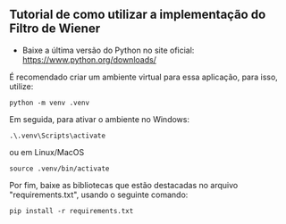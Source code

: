 
## Tutorial de como utilizar a implementação do Filtro de Wiener  

  
 * Baixe a última versão do Python no site oficial: <https://www.python.org/downloads/>

 É recomendado criar um ambiente virtual para essa aplicação, para isso, utilize:  
 
 ```python -m venv .venv```  
 
 Em seguida, para ativar o ambiente no Windows:  
 
 ```.\.venv\Scripts\activate```  

 ou em Linux/MacOS

  ```source .venv/bin/activate```
 
 Por fim, baixe as bibliotecas que estão destacadas no arquivo "requirements.txt", usando o seguinte comando:  
 
 ```pip install -r requirements.txt```

 
